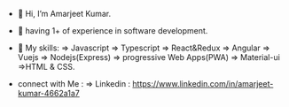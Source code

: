 - 👋 Hi, I’m Amarjeet Kumar.
- 👀 having 1+ of experience in software development.
- 🌱 My skills:
               => Javascript
               => Typescript
               => React&Redux
               => Angular
               => Vuejs 
               => Nodejs(Express)
               => progressive Web Apps(PWA)
               => Material-ui
               =>HTML & CSS.
               
 - connect with Me :
               => Linkedin  : https://www.linkedin.com/in/amarjeet-kumar-4662a1a7
